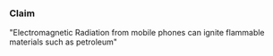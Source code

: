 ### Claim
"Electromagnetic Radiation from mobile phones can ignite flammable materials such as petroleum"



